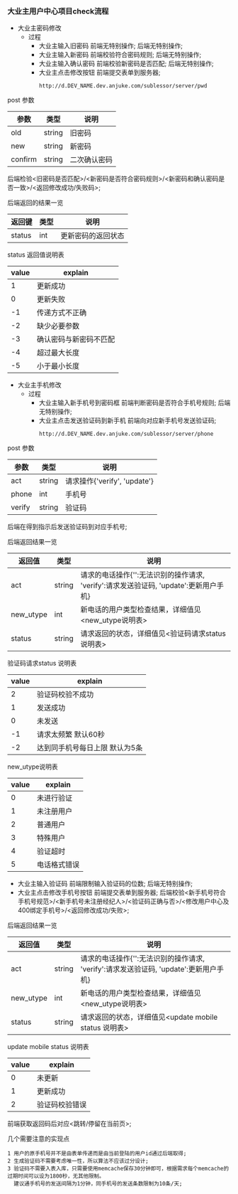 ### 大业主用户中心项目check流程

* 大业主密码修改
    * 过程
        * 大业主输入旧密码 
            前端无特别操作;
            后端无特别操作;
        * 大业主输入新密码
            前端校验符合密码规则;
            后端无特别操作;
        * 大业主输入确认密码
            前端校验新密码是否匹配;
            后端无特别操作;
        * 大业主点击修改按钮
            前端提交表单到服务器;
            ```
            http://d.DEV_NAME.dev.anjuke.com/sublessor/server/pwd
            ```

post 参数

参数 | 类型 | 说明
--- | --- | ---
old | string | 旧密码
new | string | 新密码
confirm | string | 二次确认密码


后端检验<旧密码是否匹配>/<新密码是否符合密码规则>/<新密码和确认密码是否一致>/<返回修改成功/失败码>;

后端返回的结果一览

返回键 | 类型 | 说明
--- | --- | ---
status | int | 更新密码的返回状态


status 返回值说明表

value | explain
--- | ---
1 | 更新成功
0 | 更新失败
-1 | 传递方式不正确
-2 | 缺少必要参数
-3 | 确认密码与新密码不匹配
-4 | 超过最大长度
-5 | 小于最小长度
                

* 大业主手机修改
    * 过程
        * 大业主输入新手机号到密码框
            前端判断密码是否符合手机号规则;
            后端无特别操作;
        * 大业主点击发送验证码到新手机
            前端向对应新手机号发送验证码;
            ```
            http://d.DEV_NAME.dev.anjuke.com/sublessor/server/phone
            ```
post 参数

参数 | 类型 | 说明
--- | --- | ---
act | string | 请求操作{'verify', 'update'}
phone | int | 手机号
verify | string | 验证码


后端在得到指示后发送验证码到对应手机号;
            
后端返回结果一览

返回值 | 类型 | 说明
--- | --- | ---
act | string | 请求的电话操作{'':无法识别的操作请求, 'verify':请求发送验证码, 'update':更新用户手机}
new_utype | int | 新电话的用户类型检查结果，详细值见<new_utype说明表>
status | string | 请求返回的状态，详细值见<验证码请求status 说明表>


验证码请求status 说明表

value | explain
--- | ---
2 | 验证码校验不成功
1 | 发送成功
0 | 未发送
-1 | 请求太频繁 默认60秒
-2 | 达到同手机号每日上限 默认为5条


new_utype说明表

value | explain
--- | ---
0 | 未进行验证
1 | 未注册用户
2 | 普通用户
3 | 特殊用户
4 | 验证超时
5 | 电话格式错误


* 大业主输入验证码
    前端限制输入验证码的位数;
    后端无特别操作;
* 大业主点击修改手机号按钮
    前端提交表单到服务器;
    后端校验<新手机号符合手机号规范>/<新手机号未注册经纪人>/<验证码正确与否>/<修改用户中心及400绑定手机号>/<返回修改成功/失败>;

后端返回结果一览

返回值 | 类型 | 说明
--- | --- | ---
act | string | 请求的电话操作{'':无法识别的操作请求, 'verify':请求发送验证码, 'update':更新用户手机}
new_utype | int | 新电话的用户类型检查结果，详细值见<new_utype说明表>
status | string | 请求返回的状态，详细值见<update mobile status 说明表>


update mobile status 说明表

value | explain
--- | ---
0 | 未更新
1 | 更新成功
2 | 验证码校验错误


前端获取返回码后对应<跳转/停留在当前页>;


几个需要注意的实现点

```
1 用户的原手机号并不是由表单传递而是由当前登陆的用户id通过后端取得;
2 生成验证码不需要考虑唯一性，所以算法不应该过分设计;
3 验证码不需要入表入库，只需要使用memcache保存30分钟即可，根据需求每个memcache的过期时间可以设为1800秒，无其他限制。
  建议通手机号的发送间隔为1分钟，同手机号的发送条数限制为10条/天;
```
